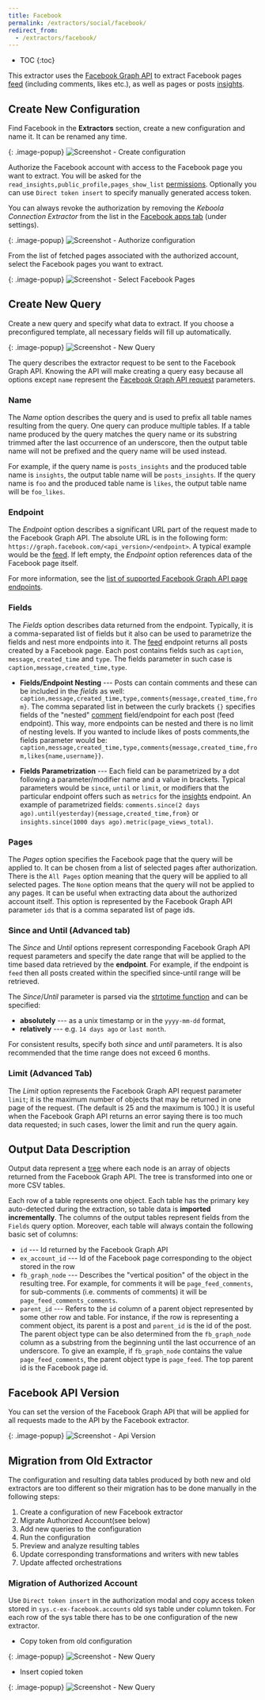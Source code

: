 ```yaml
---
title: Facebook
permalink: /extractors/social/facebook/
redirect_from:
  - /extractors/facebook/
---
```


* TOC
{:toc}

This extractor uses the [Facebook Graph API](https://developers.facebook.com/docs/graph-api) to extract Facebook pages [feed](https://developers.facebook.com/docs/graph-api/reference/v2.8/page/feed) (including
comments, likes etc.), as well as pages or posts [insights](https://developers.facebook.com/docs/graph-api/reference/v2.8/insights).

## Create New Configuration
Find Facebook in the **Extractors** section, create a new configuration and name it. It can be renamed any time.

{: .image-popup}
![Screenshot - Create configuration](/extractors/facebook/createconfig.png)

Authorize the Facebook account with access to the Facebook page you want to extract.
You will be asked for the `read_insights,public_profile,pages_show_list` [permissions](https://developers.facebook.com/docs/facebook-login/permissions). Optionally you can use `Direct token insert` to specify manually generated access token.

You can always revoke the authorization by removing the *Keboola Connection Extractor* from the list
in the [Facebook apps tab](https://www.facebook.com/settings?tab=applications) (under settings).

{: .image-popup}
![Screenshot - Authorize configuration](/extractors/facebook/authorizefb.png)

From the list of fetched pages associated with the authorized account, select the Facebook pages you want to extract.

{: .image-popup}
![Screenshot - Select Facebook Pages](/extractors/facebook/selectpages.png)

## Create New Query
Create a new query and specify what data to extract. If you choose a preconfigured template,
all necessary fields will fill up automatically.

{: .image-popup}
![Screenshot - New Query](/extractors/facebook/newquery.png)

The query describes the extractor request to be sent to the Facebook Graph API. Knowing the API will make
creating a query easy because all options except `name` represent the [Facebook Graph API request](https://developers.facebook.com/docs/graph-api/using-graph-api) parameters.

### Name
The *Name* option describes the query and is used to prefix all table names resulting from the query.
One query can produce multiple tables. If a table name produced by the query matches the query name or its substring trimmed after the last occurrence of an underscore, then the output table name will not be prefixed and the query name will be used instead.

For example, if the query name is `posts_insights` and the produced table name is `insights`, the output
table name will be `posts_insights`. If the query name is `foo` and the produced table name is `likes`,
the output table name will be `foo_likes`.

### Endpoint
The *Endpoint* option describes a significant URL part of the request made to the Facebook Graph API.
The absolute URL is in the following form: `https://graph.facebook.com/<api_version>/<endpoint>`.
A typical example would be the [feed](https://developers.facebook.com/docs/graph-api/reference/v2.8/page/feed).
If left empty, the *Endpoint* option references data of the Facebook page itself.

For more information, see the [list of supported Facebook Graph API page endpoints](https://developers.facebook.com/docs/graph-api/reference/page/).

### Fields
The *Fields* option describes data returned from the endpoint. Typically, it is a comma-separated list of
fields but it also can be used to parametrize the fields and nest more endpoints into it.
The [feed](https://developers.facebook.com/docs/graph-api/reference/v2.8/page/feed) endpoint returns all
posts created by a Facebook page. Each post contains fields such as `caption`, `message`, `created_time`
and `type`. The fields parameter in such case is `caption,message,created_time,type`.

- **Fields/Endpoint Nesting** ---
    Posts can contain comments and these can be included in the *fields* as well: `caption,message,created_time,type,comments{message,created_time,from}`. The comma separated list in between the curly brackets `{}` specifies fields of the "nested" [comment](https://developers.facebook.com/docs/graph-api/reference/v2.8/comment/) field/endpoint for each post (feed endpoint). This way, more endpoints can be nested and there is no limit of nesting levels. If you wanted to include likes of posts comments,the fields parameter would be: `caption,message,created_time,type,comments{message,created_time,from,likes{name,username}}`.

- **Fields Parametrization** ---
    Each field can be parametrized by a dot following a parameter/modifier name and a value in brackets.
    Typical parameters would be `since`, `until` or `limit`,
    or modifiers that the particular endpoint offers such as `metrics` for the [insights](https://developers.facebook.com/docs/graph-api/reference/v2.8/insights) endpoint.
    An example of parametrized fields: `comments.since(2 days ago).until(yesterday){message,created_time,from}` or `insights.since(1000 days ago).metric(page_views_total)`.

### Pages
The *Pages* option specifies the Facebook page that the query will be applied to. It can be chosen from a
list of selected pages after authorization. There is the `All Pages` option meaning that the query will
be applied to all selected pages. The `None` option means that the query will not be applied to any pages.
It can be useful when extracting data about the authorized account itself. This option is represented
by the Facebook Graph API parameter `ids` that is a comma separated list of page ids.

### Since and Until (Advanced tab)
The *Since* and *Until* options represent corresponding Facebook Graph API request parameters and
specify the date range that will be applied to the time based data retrieved by the **endpoint**. For
example, if the endpoint is `feed` then all posts created within the specified since-until range will be retrieved.

The *Since*/*Until* parameter is parsed via the [strtotime function](http://php.net/manual/en/function.strtotime.php) and can be specified:

- **absolutely** --- as a unix timestamp or in the `yyyy-mm-dd` format,
- **relatively** --- e.g. `14 days ago` or `last month`.

For consistent results, specify both *since* and *until* parameters. It is also recommended that the time
range does not exceed 6 months.

### Limit (Advanced Tab)
The *Limit* option represents the Facebook Graph API request parameter `limit`; it is the maximum number
of objects that may be returned in one page of the request. (The default is 25 and the maximum is 100.)
It is useful when the Facebook Graph API returns an error saying there is too much data requested; in such
cases, lower the limit and run the query again.

## Output Data Description
Output data represent a [tree](https://en.wikipedia.org/wiki/Tree_(graph_theory)) where each node is an
array of objects returned from the Facebook Graph API. The tree is transformed into one or more CSV tables.

Each row of a table represents one object. Each table has the primary key auto-detected during the
extraction, so table data is **imported incrementally**. The columns of the output tables represent
fields from the `Fields` query option. Moreover, each table will always contain the following basic set of columns:

- `id` --- Id returned by the Facebook Graph API
- `ex_account_id` --- Id of the Facebook page corresponding to the object stored in the row
- `fb_graph_node` --- Describes the "vertical position" of the object in the resulting tree. For example,
for comments it will be `page_feed_comments`, for sub-comments (i.e. comments of comments) it will be
`page_feed_comments_comments`.
- `parent_id` --- Refers to the `id` column of a parent object represented by some other row and table.
For instance, if the row is representing a comment object, its parent is a post and `parent_id`
is the id of the post. The parent object type can be also determined from the `fb_graph_node` column as a
substring from the beginning until the last occurrence of an underscore. To give an example, if
`fb_graph_node` contains the value `page_feed_comments`, the parent object type is `page_feed`. The
top parent id is the Facebook page id.

## Facebook API Version
You can set the version of the Facebook Graph API that will be applied for all requests made to the API
by the Facebook extractor.

{: .image-popup}
![Screenshot - Api Version](/extractors/facebook/apiversion.png)

## Migration from Old Extractor
The configuration and resulting data tables produced by both new and old extractors are too different so their migration has to be done manually in the following steps:

1. Create a configuration of new Facebook extractor
2. Migrate Authorized Account(see below)
3. Add new queries to the configuration
4. Run the configuration
5. Preview and analyze resulting tables
6. Update corresponding transformations and writers with new tables
7. Update affected orchestrations

### Migration of Authorized Account

Use `Direct token insert` in the authorization modal and copy access token stored in `sys.c-ex-facebook.accounts` old sys table under column token. For each row of the sys table there has to be one configuration of the new extractor.

- Copy token from old configuration

{: .image-popup}
![Screenshot - New Query](/extractors/facebook/copytoken.png)

- Insert copied token

{: .image-popup}
![Screenshot - New Query](/extractors/facebook/inserttoken.png)
